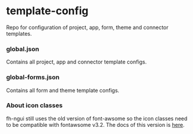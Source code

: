 template-config
===============

Repo for configuration of project, app, form, theme and connector templates.

### global.json

Contains all project, app and connector template configs.

### global-forms.json

Contains all form and theme template configs.

### About icon classes

fh-ngui still uses the old version of font-awsome so the icon classes need to be compatible with fontawsome v3.2. 
The docs of this version is [here](http://fortawesome.github.io/Font-Awesome/3.2.1/icons/).
